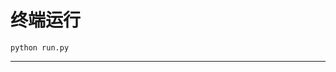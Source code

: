 # 终端运行

```shell
python run.py
```
***********************************************************************************************************************************************************************************************************************************************************************************************************************************************************************************************************************************************************************************************************************************************************************************************************************************************************************************************************************************************************************************************************************************************************************************************************************************************************************************************************************************************************************************************************************************************************************